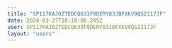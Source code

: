 ```yaml
---
title: "SP117KAJ0ZTEDCQ633F9DERY83JBFXKV9QS2117JF"
date: 2024-03-27T10:18:00.245Z
user: SP117KAJ0ZTEDCQ633F9DERY83JBFXKV9QS2117JF
layout: "users"
---
```

    